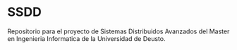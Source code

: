 SSDD
====

Repositorio para el proyecto de Sistemas Distribuidos Avanzados del Master en Ingenieria Informatica de la Universidad de Deusto.
